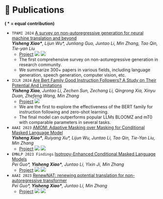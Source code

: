 # 📝 Publications 
**( \* = equal contribution)**

- ``TPAMI 2024`` [A survey on non-autoregressive generation for neural machine translation and beyond](https://arxiv.org/pdf/2204.09269.pdf)   
     ***Yisheng Xiao\***, Lijun Wu\*, Junliang Guo, Juntao Li, Min Zhang, Tao Qin, Tie-yan Liu*
    - [Project](https://github.com/LitterBrother-Xiao/Overview-of-Non-autoregressive-Applications) ![](https://img.shields.io/github/stars/LitterBrother-Xiao/Overview-of-Non-autoregressive-Applications?style=social&label=Code+Stars) ![](https://img.shields.io/badge/dynamic/json?label=citation&query=citationCount&url=https://api.semanticscholar.org/graph/v1/paper/67dc33f02c8b5f24cd213b6b5fb5c74cead581aa?fields=citationCount)   
    - The first comprehensive survey on non-aoturegressive generation in research community.
    - We summarize 300+ papers in various fields, including language generation, speech generation, computer vision, etc. 
- ``ICLR 2024`` [Are Bert Family Good Instruction Followers? A Study on Their Potential And Limitations](https://openreview.net/forum?id=x8VNtpCu1I)   
     ***Yisheng Xiao**, Juntao Li, Zechen Sun, Zechang Li, Qingrong Xia, Xinyu Duan, Zhefeng Wang, Min Zhang*
    - [Project](https://github.com/LitterBrother-Xiao/Instruct_XMLR) ![](https://img.shields.io/github/stars/LitterBrother-Xiao/Instruct_XMLR?style=social&label=Code+Stars)   
    - We are the first to explore the effectiveness of the BERT family for instruction following and zero-shot learning.
    - The final model can outperforms popular LLMs BLOOMZ and mT0 with comparable parameters in several tasks.
- ``AAAI 2023`` [AMOM: Adaptive Masking over Masking for Conditional Masked Language Model](https://ojs.aaai.org/index.php/AAAI/article/view/26615)   
     ***Yisheng Xiao\***, Ruiyang Xu\*, Lijun Wu, Juntao Li, Tao Qin, Tie-Yan Liu, Min Zhang*
    - [Project](https://github.com/amom-nar/AMOM) ![](https://img.shields.io/github/stars/amom-nar/AMOM?style=social&label=Code+Stars)   ![](https://img.shields.io/badge/dynamic/json?label=citation&query=citationCount&url=https://api.semanticscholar.org/graph/v1/paper/a8767413d9b969b04c9c440a30f6b7c6a9c4b1bc?fields=citationCount)   
- ``EMNLP 2023 Findings`` [Isotropy-Enhanced Conditional Masked Language Models](https://aclanthology.org/2023.findings-emnlp.555.pdf)   
     *Pei Guo\*, **Yisheng Xiao\***, Juntao Li, Yixin Ji, Min Zhang*
    - [Project](https://github.com/AllForward/Isotropy-Enhanced-CMLM) ![](https://img.shields.io/github/stars/AllForward/Isotropy-Enhanced-CMLM?style=social&label=Code+Stars)      ![](https://img.shields.io/badge/dynamic/json?label=citation&query=citationCount&url=https://api.semanticscholar.org/graph/v1/paper/6f41e863982c72ac6439da65376d97bd1dda5d0b?fields=citationCount)    
- ``AAAI 2023`` [RenewNAT: renewing potential translation for non-autoregressive transformer](https://ojs.aaai.org/index.php/AAAI/article/view/26511)     
     *Pei Guo\*, **Yisheng Xiao\***, Juntao Li, Min Zhang*
    - [Project](https://github.com/AllForward/RenewNAT)  ![](https://img.shields.io/github/stars/AllForward/RenewNAT?style=social&label=Code+Stars)    ![](https://img.shields.io/badge/dynamic/json?label=citation&query=citationCount&url=https://api.semanticscholar.org/graph/v1/paper/14897d84d004b37b38ddbafc178e518ab31f616e?fields=citationCount)
